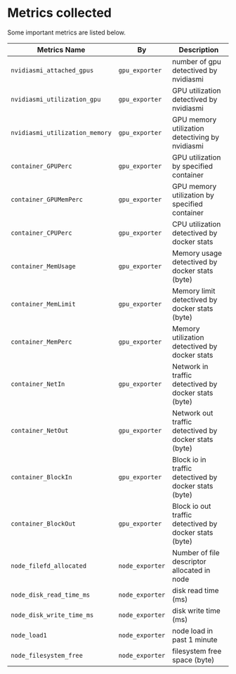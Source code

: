 # Metrics collected

Some important metrics are listed below.

| Metrics Name | By | Description |
| --- | --- | --- |
| `nvidiasmi_attached_gpus` | `gpu_exporter` | number of gpu detectived by nvidiasmi |
| `nvidiasmi_utilization_gpu` | `gpu_exporter` | GPU utilization detectived by nvidiasmi |
| `nvidiasmi_utilization_memory` | `gpu_exporter` | GPU memory utilization detectiving by nvidiasmi |
| `container_GPUPerc` | `gpu_exporter` | GPU utilization by specified container |
| `container_GPUMemPerc` | `gpu_exporter` | GPU memory utilization by specified container |
| `container_CPUPerc` | `gpu_exporter` | CPU utilization detectived by docker stats |
| `container_MemUsage` | `gpu_exporter` | Memory usage detectived by docker stats (byte) |
| `container_MemLimit` | `gpu_exporter` | Memory limit detectived by docker stats (byte) |
| `container_MemPerc` | `gpu_exporter` | Memory utilization detectived by docker stats |
| `container_NetIn` | `gpu_exporter` | Network in traffic detectived by docker stats (byte) |
| `container_NetOut` | `gpu_exporter` | Network out traffic detectived by docker stats (byte) |
| `container_BlockIn` | `gpu_exporter` | Block io in traffic detectived by docker stats (byte) |
| `container_BlockOut` | `gpu_exporter` | Block io out traffic detectived by docker stats (byte) |
| `node_filefd_allocated` | `node_exporter` | Number of file descriptor allocated in node |
| `node_disk_read_time_ms` | `node_exporter` | disk read time (ms) |
| `node_disk_write_time_ms` | `node_exporter` | disk write time (ms) |
| `node_load1` | `node_exporter` | node load in past 1 minute |
| `node_filesystem_free` | `node_exporter` | filesystem free space (byte) |
